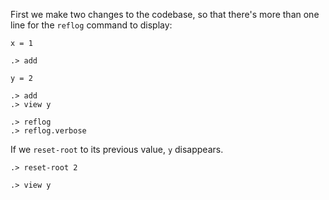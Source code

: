 First we make two changes to the codebase, so that there's more than one line
for the `reflog` command to display:

```unison
x = 1
```
```ucm
.> add
```
```unison
y = 2
```
```ucm
.> add
.> view y
```
```ucm
.> reflog
.> reflog.verbose
```

If we `reset-root` to its previous value, `y` disappears.
```ucm
.> reset-root 2
```
```ucm:error
.> view y
```
